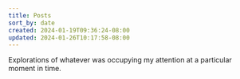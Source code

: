 ```yaml
---
title: Posts
sort_by: date
created: 2024-01-19T09:36:24-08:00
updated: 2024-01-26T10:17:58-08:00
---
```


Explorations of whatever was occupying my attention at a particular moment in time.
